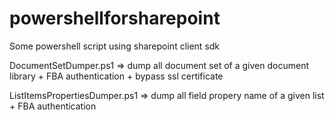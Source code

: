 # powershellforsharepoint
Some powershell script using sharepoint client sdk

DocumentSetDumper.ps1 => dump all document set of a given document library + FBA authentication + bypass ssl certificate 

ListItemsPropertiesDumper.ps1 => dump all field propery name of a given list + FBA authentication
